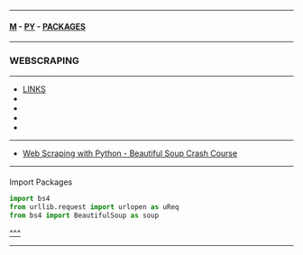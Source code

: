 
---

#### [M](https://github.com/ttltrk/TTT/blob/master/menu.md) - [PY](https://github.com/ttltrk/TTT/blob/master/PY/PY.md) - [PACKAGES](https://github.com/ttltrk/TTT/blob/master/PY/PACKAGES/PACKAGES.md)

---

### WEBSCRAPING



---

* [LINKS](#LINKS)
* [](#)
* [](#)
* [](#)
* [](#)

---

* [Web Scraping with Python - Beautiful Soup Crash Course](https://www.youtube.com/watch?v=XVv6mJpFOb0)

---

####

Import Packages

```py
import bs4
from urllib.request import urlopen as uReq
from bs4 import BeautifulSoup as soup
```

[^^^](#WEBSCRAPING)

---
